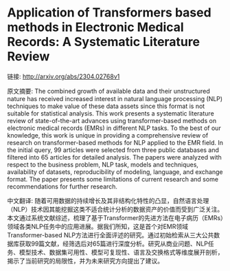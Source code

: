 # Application of Transformers based methods in Electronic Medical Records: A Systematic Literature Review

链接: http://arxiv.org/abs/2304.02768v1

原文摘要:
The combined growth of available data and their unstructured nature has
received increased interest in natural language processing (NLP) techniques to
make value of these data assets since this format is not suitable for
statistical analysis. This work presents a systematic literature review of
state-of-the-art advances using transformer-based methods on electronic medical
records (EMRs) in different NLP tasks. To the best of our knowledge, this work
is unique in providing a comprehensive review of research on transformer-based
methods for NLP applied to the EMR field. In the initial query, 99 articles
were selected from three public databases and filtered into 65 articles for
detailed analysis. The papers were analyzed with respect to the business
problem, NLP task, models and techniques, availability of datasets,
reproducibility of modeling, language, and exchange format. The paper presents
some limitations of current research and some recommendations for further
research.

中文翻译:
随着可用数据的持续增长及其非结构化特性的凸显，自然语言处理（NLP）技术因其能挖掘这类不适合统计分析的数据资产的价值而受到广泛关注。本文通过系统文献综述，梳理了基于Transformer的先进方法在电子病历（EMRs）领域各类NLP任务中的应用进展。据我们所知，这是首个对EMR领域Transformer-based NLP方法进行全面评述的研究。通过初始检索从三大公共数据库获取99篇文献，经筛选后对65篇进行深度分析。研究从商业问题、NLP任务、模型技术、数据集可用性、模型可复现性、语言及交换格式等维度展开剖析，揭示了当前研究的局限性，并为未来研究方向提出了建议。
